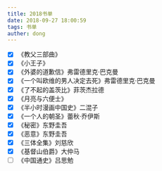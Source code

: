 ```yaml
---
title: 2018书单
date: 2018-09-27 18:00:59
tags: 书单
auther: dong
---
```


<!-- more -->
- [x] 《教父三部曲》
- [x] 《小王子》
- [x] 《外婆的道歉信》弗雷德里克·巴克曼
- [x] 《一个叫欧维的男人决定去死》弗雷德里克·巴克曼
- [x] 《了不起的盖茨比》菲茨杰拉德
- [x] 《月亮与六便士》
- [x] 《半小时漫画中国史》二混子
- [x] 《一个人的朝圣》蕾秋·乔伊斯
- [x] 《秘密》东野圭吾 
- [x] 《恶意》东野圭吾
- [x] 《三体全集》刘慈欣
- [x] 《基督山伯爵》大仲马
- [ ] 《中国通史》吕思勉
